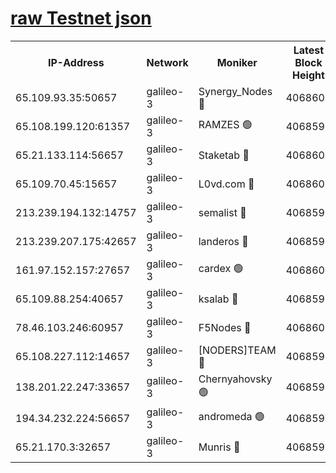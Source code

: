 [raw Testnet json](https://rpc-check.androt.stavr.tech/androt/rpcandrot_result.json)
=

<table><tr><th>IP-Address</th><th>Network</th><th>Moniker</th><th>Latest Block Height</th><th>Earliest Block Height</th><th>Catching Up</th><th>Voting Power</th><th>Scan Time</th></tr><tr><td>65.109.93.35:50657</td><td>galileo-3</td><td>Synergy_Nodes 🔴</td><td>4068600</td><td>0</td><td>False</td><td>960600</td><td>2023-12-03T06:09:04.782930069UTC</td></tr><tr><td>65.108.199.120:61357</td><td>galileo-3</td><td>RAMZES 🟢</td><td>4068598</td><td>1</td><td>False</td><td>0</td><td>2023-12-03T06:08:49.167002486UTC</td></tr><tr><td>65.21.133.114:56657</td><td>galileo-3</td><td>Staketab 🔴</td><td>4068600</td><td>90001</td><td>False</td><td>2</td><td>2023-12-03T06:09:05.829503952UTC</td></tr><tr><td>65.109.70.45:15657</td><td>galileo-3</td><td>L0vd.com 🔴</td><td>4068600</td><td>659001</td><td>False</td><td>3</td><td>2023-12-03T06:09:04.470983614UTC</td></tr><tr><td>213.239.194.132:14757</td><td>galileo-3</td><td>semalist 🔴</td><td>4068597</td><td>2228721</td><td>False</td><td>1318</td><td>2023-12-03T06:08:41.850184089UTC</td></tr><tr><td>213.239.207.175:42657</td><td>galileo-3</td><td>landeros 🔴</td><td>4068596</td><td>2642001</td><td>False</td><td>72</td><td>2023-12-03T06:08:36.783574338UTC</td></tr><tr><td>161.97.152.157:27657</td><td>galileo-3</td><td>cardex 🟢</td><td>4068600</td><td>2945323</td><td>False</td><td>0</td><td>2023-12-03T06:09:05.393307295UTC</td></tr><tr><td>65.109.88.254:40657</td><td>galileo-3</td><td>ksalab 🔴</td><td>4068597</td><td>3000356</td><td>False</td><td>31925</td><td>2023-12-03T06:08:44.769301277UTC</td></tr><tr><td>78.46.103.246:60957</td><td>galileo-3</td><td>F5Nodes 🔴</td><td>4068600</td><td>3057001</td><td>False</td><td>24</td><td>2023-12-03T06:09:05.054895525UTC</td></tr><tr><td>65.108.227.112:14657</td><td>galileo-3</td><td>[NODERS]TEAM 🔴</td><td>4068596</td><td>3176323</td><td>False</td><td>959616</td><td>2023-12-03T06:08:37.168614616UTC</td></tr><tr><td>138.201.22.247:33657</td><td>galileo-3</td><td>Chernyahovsky 🟢</td><td>4068598</td><td>3252117</td><td>False</td><td>0</td><td>2023-12-03T06:08:49.417692420UTC</td></tr><tr><td>194.34.232.224:56657</td><td>galileo-3</td><td>andromeda 🟢</td><td>4068597</td><td>3968597</td><td>False</td><td>0</td><td>2023-12-03T06:08:44.343456705UTC</td></tr><tr><td>65.21.170.3:32657</td><td>galileo-3</td><td>Munris 🔴</td><td>4068598</td><td>3968598</td><td>False</td><td>411</td><td>2023-12-03T06:08:53.889861902UTC</td></tr></table>

